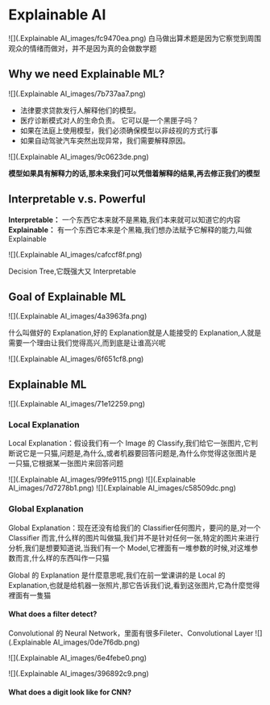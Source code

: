 # Explainable AI
![](.Explainable AI_images/fc9470ea.png)
白马做出算术题是因为它察觉到周围观众的情绪而做对，并不是因为真的会做数学题


## Why we need Explainable ML?
![](.Explainable AI_images/7b737aa7.png)

* 法律要求贷款发行人解释他们的模型。
* 医疗诊断模式对人的生命负责。 它可以是一个黑匣子吗？
* 如果在法庭上使用模型，我们必须确保模型以非歧视的方式行事
* 如果自动驾驶汽车突然出现异常，我们需要解释原因。

![](.Explainable AI_images/9c0623de.png)

**模型如果具有解释力的话,那未来我们可以凭借着解释的结果,再去修正我们的模型**


## Interpretable v.s. Powerful

**Interpretable：** 一个东西它本来就不是黑箱,我们本来就可以知道它的内容
**Explainable：** 有一个东西它本来是个黑箱,我们想办法赋予它解释的能力,叫做 Explainable


![](.Explainable AI_images/cafccf8f.png)  

Decision Tree,它既强大又 Interpretable


## Goal of Explainable ML
![](.Explainable AI_images/4a3963fa.png)
  

什么叫做好的 Explanation,好的 Explanation就是人能接受的 Explanation,人就是需要一个理由让我们觉得高兴,而到底是让谁高兴呢  


![](.Explainable AI_images/6f651cf8.png)


## Explainable ML
![](.Explainable AI_images/71e12259.png)

### Local Explanation
Local Explanation：假设我们有一个 Image 的 Classify,我们给它一张图片,它判断说它是一只猫,问题是,為什么,或者机器要回答问题是,為什么你觉得这张图片是一只猫,它根据某一张图片来回答问题  

![](.Explainable AI_images/99fe9115.png)
![](.Explainable AI_images/7d7278b1.png)
![](.Explainable AI_images/c58509dc.png)


### Global Explanation

Global Explanation：现在还没有给我们的 Classifier任何图片，要问的是,对一个 Classifier 而言,什么样的图片叫做猫,我们并不是针对任何一张,特定的图片来进行分析,我们是想要知道说,当我们有一个 Model,它裡面有一堆参数的时候,对这堆参数而言,什么样的东西叫作一只猫


Global 的 Explanation 是什麼意思呢,我们在前一堂课讲的是 Local 的 Explanation,也就是给机器一张照片,那它告诉我们说,看到这张图片,它為什麼觉得裡面有一隻猫

#### What does a filter detect?
Convolutional 的 Neural Network，里面有很多Fileter、Convolutional Layer
![](.Explainable AI_images/0de7f6db.png)

![](.Explainable AI_images/6e4febe0.png)

![](.Explainable AI_images/396892c9.png)


#### What does a digit look like for CNN?
